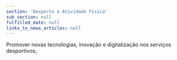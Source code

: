 ```yaml
---
section: 'Desporto e Atividade Física'
sub_section: null
fulfilled_date: null
links_to_news_articles: null
---
```


Promover novas tecnologias, inovação e digitalização nos serviços desportivos;
